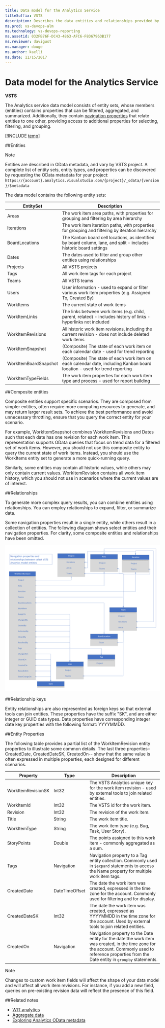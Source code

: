 ```yaml
---
title: Data model for the Analytics Service
titleSuffix: VSTS 
description: Describes the data entities and relationships provided by the Analytics service for Visual Studio Team Services (VSTS) 
ms.prod: vs-devops-alm
ms.technology: vs-devops-reporting
ms.assetid: 032FB76F-DC43-4863-AFC6-F8D67963B177  
ms.reviewer: davigust
ms.manager: douge
ms.author: kaelli
ms.date: 11/15/2017
---
```


# Data model for the Analytics Service  

**VSTS**  

The Analytics service data model consists of entity sets, whose members (entities) contains properties that can be filtered, aggregated, and summarized.  Additionally, they contain [navigation properties](http://www.odata.org/getting-started/basic-tutorial/#relationship) that relate entities to one other, providing access to additional properties for selecting, filtering, and grouping.

[!INCLUDE [temp](../_shared/analytics-preview.md)]

##Entities  

>[!NOTE]  
>Entities are described in OData metadata, and vary by VSTS project. A complete list of entity sets, entity types, and properties can be discovered by requesting the OData metadata for your project: ```https://{account}.analytics.visualstudio.com/{project}/_odata/{version}/$metadata```  

The data model contains the following entity sets:  

| EntitySet | Description|  
|--------|------------|  
|Areas | The work item area paths, with properties for grouping and filtering by area hierarchy |  
|Iterations | The work item iteration paths, with properties for grouping and filtering by iteration hierarchy |  
|BoardLocations | The Kanban board cell locations, as identified by board column, lane, and split - includes historic board settings|  
|Dates | The dates used to filter and group other entities using relationships |  
|Projects | All VSTS projects|  
|Tags | All work item tags for each project|  
|Teams | All VSTS teams|  
|Users | User information - used to expand or filter various work item properties (e.g. Assigned To, Created By)|  
|WorkItems | The current state of work items|  
|WorkItemLinks | The links between work items (e.g. child, parent, related) - includes history of links - hyperlinks not included  
|WorkItemRevisions | All historic work item revisions, including the current revision - does not include deleted work items|  
|WorkItemSnapshot | (Composite) The state of each work item on each calendar date - used for trend reporting|  
|WorkItemBoardSnapshot | (Composite) The state of each work item on each calendar date, including Kanban board location - used for trend reporting|  
|WorkItemTypeFields | The work item properties for each work item type and process - used for report building|  

##Composite entities

Composite entities support specific scenarios. They are composed from simpler entities, often require more computing resources to generate, and may return larger result sets. To achieve the best performance and avoid unnecessary throttling, ensure that you query the correct entity for your scenario.

For example, WorkItemSnapshot combines WorkItemRevisions and Dates such that each date has one revision for each work item. This representation supports OData queries that focus on trend data for a filtered set of work items. However, you should not use this composite entity to query the current state of work items. Instead, you should use the WorkItems entity set to generate a more quick-running query.

Similarly, some entities may contain all historic values, while others may only contain current values. WorkItemRevision contains all work item history, which you should not use in scenarios where the current values are of interest.

##Relationships

To generate more complex query results, you can combine entities using relationships. You can employ relationships to expand, filter, or summarize data.

Some navigation properties result in a single entity, while others result in a collection of entities. The following diagram shows select entities and their navigation properties. For clarity, some composite entities and relationships have been omitted.

![Analytics Service Data Model](_img/datamodel.png)

##Relationship keys

 Entity relationships are also represented as foreign keys so that external tools can join entities. These properties have the suffix "SK", and are either integer or GUID data types. Date properties have corresponding integer date key properties with the following format: YYYYMMDD.

##Entity Properties

The following table provides a partial list of the WorkItemRevision entity properties to illustrate some common details. The last three properties–CreatedDate, CreatedDateSK, CreatedOn-- show that the same value is often expressed in multiple properties, each designed for different scenarios.

| Property | Type | Description|  
|--------|------------|------------|  
|WorkItemRevisionSK | Int32 | The VSTS Analytics unique key for the work item revision - used by external tools to join related entities.
|WorkItemId | Int32 | The VSTS id for the work item.
|Revision | Int32 | The revision of the work item. 
|Title | String | The work item title. 
|WorkItemType | String | The work item type (e.g. Bug, Task, User Story).
|StoryPoints | Double | The points assigned to this work item - commonly aggregated as a sum.
| Tags | Navigation | Navigation property to a Tag entity collection. Commonly used in ```$expand``` statements to access the Name property for multiple work item tags.
|CreatedDate | DateTimeOffset | The date the work item was created, expressed in the time zone for the account. Commonly used for filtering and for display.
|CreatedDateSK | Int32 | The date the work item was created, expressed as YYYYMMDD in the time zone for the account. Used by external tools to join related entities.
|CreatedOn | Navigation | Navigation property to the Date entity for the date the work item was created, in the time zone for the account. Commonly used to reference properties from the Date entity in ```groupby``` statements.

>[!NOTE]
>Changes to custom work item fields will affect the shape of your data model and will affect all work item revisions. For instance, if you add a new field, queries on pre-existing revision data will reflect the presence of this field. 


##Related notes 

- [WIT analytics](wit-analytics.md)  
- [Aggregate data](aggregated-data-analytics.md)
- [Exploring Analytics OData metadata](analytics-metadata.md) 


